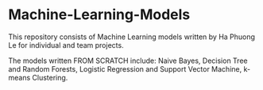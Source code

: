 # Machine-Learning-Models
This repository consists of Machine Learning models written by Ha Phuong Le for individual and team projects. 

The models written FROM SCRATCH include: Naive Bayes, Decision Tree and Random Forests, Logistic Regression and Support Vector Machine, k-means Clustering. 
